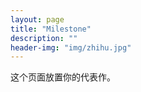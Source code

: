 ```yaml
---
layout: page
title: "Milestone"
description: ""
header-img: "img/zhihu.jpg"
---
```


这个页面放置你的代表作。






